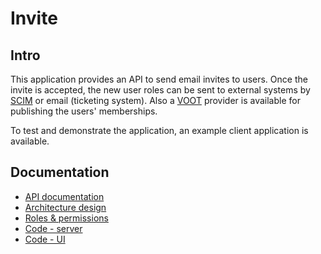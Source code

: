 # Invite

## Intro

This application provides an API to send email invites to users.
Once the invite is accepted, the new user roles can be sent to external systems
by [SCIM](https://datatracker.ietf.org/doc/html/rfc7643#section-4.1) or email
(ticketing system). Also a
[VOOT](https://wiki.geant.org/display/gn3pjra3/VOOT+specifications) provider is
available for publishing the users' memberships.

To test and demonstrate the application, an example client application is available.

## Documentation

- [API documentation](./api/)
- [Architecture design](./archi/?view=00685569-37a2-4756-b7b7-6f79dc6bdbd1)
- [Roles & permissions](./rights.md)
- [Code - server](https://github.com/SURFnet/invite-server)
- [Code - UI](https://github.com/SURFnet/invite-ui)
